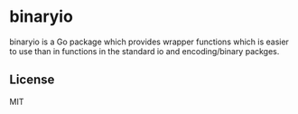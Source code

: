 binaryio
========

binaryio is a Go package which provides wrapper functions which is easier to use than in functions
in the standard io and encoding/binary packges.

## License
MIT
